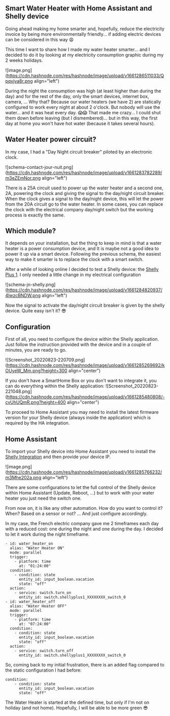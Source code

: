 ## Smart Water Heater with Home Assistant and Shelly device

Going ahead making my home smarter and, hopefully, reduce the electricity invoice by being more environmentally friendly... if adding electric devices can be considered in this way 😩 

This time I want to share how I made my water heater smarter... and I decided to do it by looking at my electricity consumption graphic during my 2 weeks holidays.

![image.png](https://cdn.hashnode.com/res/hashnode/image/upload/v1661286511033/Qpqvjva8r.png align="left")

During the night the consumption was high (at least higher than during the day) and for the rest of the day, only the smart devices, internet box, camera, ... Why that? Because our water heaters (we have 2) are statically configured to work every night at about 2 o'clock. But nobody will use the water... and it was heat every day. 😱😱 That made me crazy... I could shut them down before leaving (but I dismembered)... but in this way, the first day at home you won't have hot water (because it takes several hours).

## Water Heater power circuit?
In my case, I had a "Day Night circuit breaker" piloted by an electronic clock.

![schema-contact-jour-nuit.png](https://cdn.hashnode.com/res/hashnode/image/upload/v1661283782289/m3eZEmNor.png align="left")

There is a 25A circuit used to power up the water heater and a second one, 2A, powering the clock and giving the signal to the day/night circuit breaker.
When the clock gives a signal to the day/night device, this will let the power from the 20A circuit go to the water heater.
In some cases, you can replace the clock with the electrical company day/night switch but the working process is exactly the same.

## Which module?
It depends on your installation, but the thing to keep in mind is that a water heater is a power consumption device, and It is maybe not a good idea to power it up via a smart device.
Following the previous schema, the easiest way to make it smarter is to replace the clock with a smart switch.

After a while of looking online I decided to test a Shelly device: the [Shelly Plus 1](https://shelly.cloud/shelly-plus-1/).
I only needed a little change in my electrical configuration

![schema-jn-shelly.png](https://cdn.hashnode.com/res/hashnode/image/upload/v1661284820937/4lwzcBNDW.png align="left")

Now the signal to activate the day/night circuit breaker is given by the shelly device.
Quite easy isn't it? 😎

## Configuration
First of all, you need to configure the device within the Shelly application. Just follow
the instruction provided with the device and in a couple of minutes, you are ready to go.

![Screenshot_20220823-220709.png](https://cdn.hashnode.com/res/hashnode/image/upload/v1661285269692/kOUyeW_Mm.png?height=300 align="center")

If you don't have a SmartHome Box or you don't want to integrate it, you can do everything within the Shelly application:
![Screenshot_20220823-221048.png](https://cdn.hashnode.com/res/hashnode/image/upload/v1661285480808/-cvUhUQmR.png?height=400 align="center")

To proceed to Home Assistant you may need to install the latest firmware version for your Shelly device (always inside the application) which is required by the HA integration.

## Home Assistant
To import your Shelly device into Home Assistant you need to install the [Shelly Integration](https://www.home-assistant.io/integrations/shelly/) and then provide your device IP. 

![image.png](https://cdn.hashnode.com/res/hashnode/image/upload/v1661285766232/m3Mhe202a.png align="left")

There are some configurations to let the full control of the Shelly device within Home Assistant (Update, Reboot, ...) but to work with your water heater you just need the switch one.

From now on, it is like any other automation. How do you want to control it? When? Based on a sensor or not? ... And just configure accordingly.

In my case, the French electric company gave me 2 timeframes each day with a reduced cost: one during the night and one during the day. I decided to let it work during the night timeframe.

```
- id: water_heater_on
  alias: "Water Heater ON"
  mode: parallel
  trigger:
    - platform: time
      at: "01:24:00"
  condition:
    - condition: state
      entity_id: input_boolean.vacation
      state: "off"
  action:
    - service: switch.turn_on
      entity_id: switch.shellyplus1_XXXXXXXX_switch_0
- id: water_heater_off
  alias: "Water Heater OFF"
  mode: parallel
  trigger:
    - platform: time
      at: "07:24:00"
  condition:
    - condition: state
      entity_id: input_boolean.vacation
      state: "off"
  action:
    - service: switch.turn_off
      entity_id: switch.shellyplus1_XXXXXXXX_switch_0
```

So, coming back to my initial frustration, there is an added flag compared to the static configuration I had before:

```
condition:
    - condition: state
      entity_id: input_boolean.vacation
      state: "off"
```

The Water Heater is started at the defined time, but only if I'm not on holiday (and not home). Hopefully, I will be able to be more green 😎